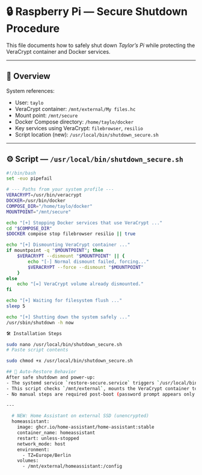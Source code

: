 # 🔒 Raspberry Pi — Secure Shutdown Procedure

This file documents how to safely shut down *Taylor’s Pi* while protecting the VeraCrypt container and Docker services.

---

## 🧩 Overview
System references:
- User: `taylo`
- VeraCrypt container: `/mnt/external/My files.hc`
- Mount point: `/mnt/secure`
- Docker Compose directory: `/home/taylo/docker`
- Key services using VeraCrypt: `filebrowser`, `resilio`
- Script location (new): `/usr/local/bin/shutdown_secure.sh`

---

## ⚙️ Script — `/usr/local/bin/shutdown_secure.sh`
```bash
#!/bin/bash
set -euo pipefail

# --- Paths from your system profile ---
VERACRYPT=/usr/bin/veracrypt
DOCKER=/usr/bin/docker
COMPOSE_DIR="/home/taylo/docker"
MOUNTPOINT="/mnt/secure"

echo "[+] Stopping Docker services that use VeraCrypt ..."
cd "$COMPOSE_DIR"
$DOCKER compose stop filebrowser resilio || true

echo "[+] Dismounting VeraCrypt container ..."
if mountpoint -q "$MOUNTPOINT"; then
    $VERACRYPT --dismount "$MOUNTPOINT" || {
        echo "[-] Normal dismount failed, forcing..."
        $VERACRYPT --force --dismount "$MOUNTPOINT"
    }
else
    echo "[=] VeraCrypt volume already dismounted."
fi

echo "[+] Waiting for filesystem flush ..."
sleep 5

echo "[+] Shutting down the system safely ..."
/usr/sbin/shutdown -h now

🛠️ Installation Steps

sudo nano /usr/local/bin/shutdown_secure.sh
# Paste script contents

sudo chmod +x /usr/local/bin/shutdown_secure.sh

## 🔄 Auto-Restore Behavior
After safe shutdown and power-up:
- The systemd service `restore-secure.service` triggers `/usr/local/bin/restore_secure.sh`.
- This script checks `/mnt/external`, mounts the VeraCrypt container to `/mnt/secure`, and starts the required Docker services.
- No manual steps are required post-boot (password prompt appears only if volume is unmounted).

---

  # NEW: Home Assistant on external SSD (unencrypted)
  homeassistant:
    image: ghcr.io/home-assistant/home-assistant:stable
    container_name: homeassistant
    restart: unless-stopped
    network_mode: host
    environment:
      - TZ=Europe/Berlin
    volumes:
      - /mnt/external/homeassistant:/config


